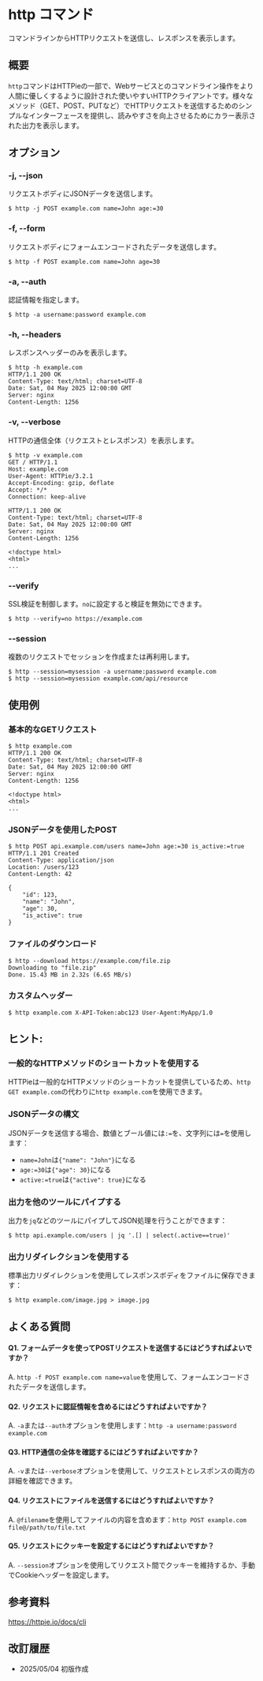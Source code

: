 # http コマンド

コマンドラインからHTTPリクエストを送信し、レスポンスを表示します。

## 概要

`http`コマンドはHTTPieの一部で、Webサービスとのコマンドライン操作をより人間に優しくするように設計された使いやすいHTTPクライアントです。様々なメソッド（GET、POST、PUTなど）でHTTPリクエストを送信するためのシンプルなインターフェースを提供し、読みやすさを向上させるためにカラー表示された出力を表示します。

## オプション

### **-j, --json**

リクエストボディにJSONデータを送信します。

```console
$ http -j POST example.com name=John age:=30
```

### **-f, --form**

リクエストボディにフォームエンコードされたデータを送信します。

```console
$ http -f POST example.com name=John age=30
```

### **-a, --auth**

認証情報を指定します。

```console
$ http -a username:password example.com
```

### **-h, --headers**

レスポンスヘッダーのみを表示します。

```console
$ http -h example.com
HTTP/1.1 200 OK
Content-Type: text/html; charset=UTF-8
Date: Sat, 04 May 2025 12:00:00 GMT
Server: nginx
Content-Length: 1256
```

### **-v, --verbose**

HTTPの通信全体（リクエストとレスポンス）を表示します。

```console
$ http -v example.com
GET / HTTP/1.1
Host: example.com
User-Agent: HTTPie/3.2.1
Accept-Encoding: gzip, deflate
Accept: */*
Connection: keep-alive

HTTP/1.1 200 OK
Content-Type: text/html; charset=UTF-8
Date: Sat, 04 May 2025 12:00:00 GMT
Server: nginx
Content-Length: 1256

<!doctype html>
<html>
...
```

### **--verify**

SSL検証を制御します。`no`に設定すると検証を無効にできます。

```console
$ http --verify=no https://example.com
```

### **--session**

複数のリクエストでセッションを作成または再利用します。

```console
$ http --session=mysession -a username:password example.com
$ http --session=mysession example.com/api/resource
```

## 使用例

### 基本的なGETリクエスト

```console
$ http example.com
HTTP/1.1 200 OK
Content-Type: text/html; charset=UTF-8
Date: Sat, 04 May 2025 12:00:00 GMT
Server: nginx
Content-Length: 1256

<!doctype html>
<html>
...
```

### JSONデータを使用したPOST

```console
$ http POST api.example.com/users name=John age:=30 is_active:=true
HTTP/1.1 201 Created
Content-Type: application/json
Location: /users/123
Content-Length: 42

{
    "id": 123,
    "name": "John",
    "age": 30,
    "is_active": true
}
```

### ファイルのダウンロード

```console
$ http --download https://example.com/file.zip
Downloading to "file.zip"
Done. 15.43 MB in 2.32s (6.65 MB/s)
```

### カスタムヘッダー

```console
$ http example.com X-API-Token:abc123 User-Agent:MyApp/1.0
```

## ヒント:

### 一般的なHTTPメソッドのショートカットを使用する

HTTPieは一般的なHTTPメソッドのショートカットを提供しているため、`http GET example.com`の代わりに`http example.com`を使用できます。

### JSONデータの構文

JSONデータを送信する場合、数値とブール値には`:=`を、文字列には`=`を使用します：
- `name=John`は`{"name": "John"}`になる
- `age:=30`は`{"age": 30}`になる
- `active:=true`は`{"active": true}`になる

### 出力を他のツールにパイプする

出力を`jq`などのツールにパイプしてJSON処理を行うことができます：
```console
$ http api.example.com/users | jq '.[] | select(.active==true)'
```

### 出力リダイレクションを使用する

標準出力リダイレクションを使用してレスポンスボディをファイルに保存できます：
```console
$ http example.com/image.jpg > image.jpg
```

## よくある質問

#### Q1. フォームデータを使ってPOSTリクエストを送信するにはどうすればよいですか？
A. `http -f POST example.com name=value`を使用して、フォームエンコードされたデータを送信します。

#### Q2. リクエストに認証情報を含めるにはどうすればよいですか？
A. `-a`または`--auth`オプションを使用します：`http -a username:password example.com`

#### Q3. HTTP通信の全体を確認するにはどうすればよいですか？
A. `-v`または`--verbose`オプションを使用して、リクエストとレスポンスの両方の詳細を確認できます。

#### Q4. リクエストにファイルを送信するにはどうすればよいですか？
A. `@filename`を使用してファイルの内容を含めます：`http POST example.com file@/path/to/file.txt`

#### Q5. リクエストにクッキーを設定するにはどうすればよいですか？
A. `--session`オプションを使用してリクエスト間でクッキーを維持するか、手動でCookieヘッダーを設定します。

## 参考資料

https://httpie.io/docs/cli

## 改訂履歴

- 2025/05/04 初版作成